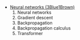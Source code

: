 
- [Neural networks (3Blue1Brown)](https://youtube.com/playlist?list=PLZHQObOWTQDNU6R1_67000Dx_ZCJB-3pi&si=xUed360kEonAOKf3)
	1. Neural networks
	2. Gradient descent
	3. Backpropagation
	4. Backpropagation calculus
	5. Transformer